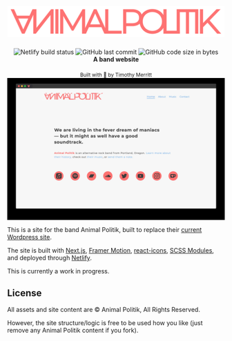 <h1 align='center'>
  <img src='/public/SkinnyRedVector.svg' />
</h1>

<div align="center">
  <img src='https://api.netlify.com/api/v1/badges/2d571ff1-0318-4f15-80fc-775617b7939d/deploy-status' alt='Netlify build status' />
  <img alt="GitHub last commit" src="https://img.shields.io/github/last-commit/timmybytes/animal-politik-nextjs?color=64a7f5">
  <img alt="GitHub code size in bytes" src="https://img.shields.io/github/languages/code-size/timmybytes/animal-politik-nextjs?color=b8dcff">

</div>

<div align="center">
  <strong>A band website</strong>
</div>

<p align="center">
  <sub>Built with 🎵 by Timothy Merritt
</div>

<img align='center' src='/public/screenshot-home.jpg' alt='screenshot of Animal Politik homepage' />

This is a site for the band Animal Politik, built to replace their
[current Wordpress site](https://animalpolitik.org).

The site is built with [Next.js](https://nextjs.org/),
[Framer Motion](https://www.framer.com/motion/),
[react-icons](https://react-icons.github.io/react-icons),
[SCSS Modules](https://github.com/css-modules/css-modules), and deployed through
[Netlify](https://www.netlify.com/).

This is currently a work in progress.

## License

All assets and site content are © Animal Politik, All Rights Reserved.

However, the site structure/logic is free to be used how you like (just remove
any Animal Politik content if you fork).
